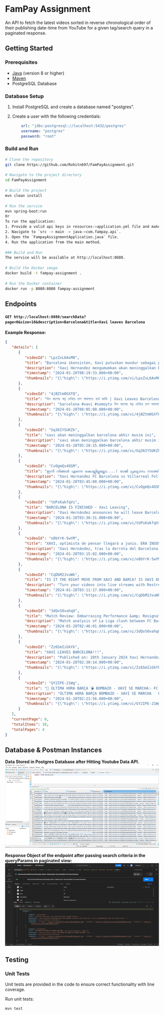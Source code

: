 # FamPay Assignment

An API to fetch the latest videos sorted in reverse chronological order of their publishing date-time from YouTube for a given tag/search query in a paginated response.

## Getting Started

### Prerequisites

- [Java](https://www.java.com/) (version 8 or higher)
- [Maven](https://maven.apache.org/)
- PostgreSQL Database

### Database Setup

1. Install PostgreSQL and create a database named "postgres".
2. Create a user with the following credentials:

    ```yaml
        url: "jdbc:postgresql://localhost:5432/postgres"
        username: "postgres"
        password: "root"
    ```

### Build and Run

```bash
# Clone the repository
git clone https://github.com/Rohitn697/FamPayAssignment.git

# Navigate to the project directory
cd FamPayAssignment

# Build the project
mvn clean install

# Run the service
mvn spring-boot:run
Or
To run the application:
1. Provide a valid api keys in resources->application.yml file and make sure to establish a valid database connection with postgresSQL server
2. Navigate to `src -> main -> java->com.fampay.api`.
3. Open the `FampayAssignmentApplication.java` file.
4. Run the application from the main method.

### Build and Run
The service will be available at http://localhost:8080.

# Build the Docker image
docker build -t fampay-assignment .

# Run the Docker container
docker run -p 8080:8080 fampay-assignment
```

## Endpoints

#### `GET http://localhost:8080/searchData?page=0&size=10&description=Barcelona&title=Xavi leaves Barcelona`

**Example Response:**

```json
{
   "details": [
      {
         "videoId": "LpzZxL6AxM0",
         "title": "Barcelona ikonsisten, Xavi putuskan mundur sebagai pelatih",
         "description": "Xavi Hernandez mengumumkan akan meninggalkan Barcelona akhir musim ini. Hal itu diungkapkannya usai Barca kalah telak ...",
         "timestamp": "2024-01-28T08:19:33.000+00:00",
         "thumbnails": "{\"high\": \"https://i.ytimg.com/vi/LpzZxL6AxM0/hqdefault.jpg\", \"medium\": \"https://i.ytimg.com/vi/LpzZxL6AxM0/mqdefault.jpg\", \"default\": \"https://i.ytimg.com/vi/LpzZxL6AxM0/default.jpg\"}"
      },
      {
         "videoId": "4jBZtm0GXfQ",
         "title": "দিন বদলের স্বপ্ন দেখিয়ে চাপ সামলাতে ব্যর্থ জাভি | Xavi Leaves Barcelona | Somoy TV",
         "description": "barcelona #xavi #somoytv দিন বদলের স্বপ্ন দেখিয়ে চাপ সামলাতে ব্যর্থ জাভি | Xavi ...",
         "timestamp": "2024-01-28T08:05:00.000+00:00",
         "thumbnails": "{\"high\": \"https://i.ytimg.com/vi/4jBZtm0GXfQ/hqdefault.jpg\", \"medium\": \"https://i.ytimg.com/vi/4jBZtm0GXfQ/mqdefault.jpg\", \"default\": \"https://i.ytimg.com/vi/4jBZtm0GXfQ/default.jpg\"}"
      },
      {
         "videoId": "Gq36IYSUKZk",
         "title": "xavi akan meninggalkan barcelona akhir musim ini",
         "description": "xavi akan meninggalkan barcelona akhir musim ini, Xavi hernandez, xavi out, barcelona ...",
         "timestamp": "2024-01-28T05:28:15.000+00:00",
         "thumbnails": "{\"high\": \"https://i.ytimg.com/vi/Gq36IYSUKZk/hqdefault.jpg\", \"medium\": \"https://i.ytimg.com/vi/Gq36IYSUKZk/mqdefault.jpg\", \"default\": \"https://i.ytimg.com/vi/Gq36IYSUKZk/default.jpg\"}"
      },
      {
         "videoId": "CvOgmQs4OSM",
         "title": "ഇനി നിങ്ങൾ എന്നെ കൊല്ലില്ലല്ലോ....! രാജി പ്രഖ്യാനം നടത്തി ചാവി പറഞ്ഞത് | Xavi | FC Barcelona",
         "description": "Xavi Hernandez FC Barcelona vs Villarreal Follow Us : Raf Talks APP ...",
         "timestamp": "2024-01-28T03:45:00.000+00:00",
         "thumbnails": "{\"high\": \"https://i.ytimg.com/vi/CvOgmQs4OSM/hqdefault.jpg\", \"medium\": \"https://i.ytimg.com/vi/CvOgmQs4OSM/mqdefault.jpg\", \"default\": \"https://i.ytimg.com/vi/CvOgmQs4OSM/default.jpg\"}"
      },
      {
         "videoId": "tUPsKakfqVs",
         "title": "BARCELONA IS FINISHED - Xavi Leaving",
         "description": "Xavi Hernández announces he will leave Barcelona at end of season after 5-3 loss to Villarreal. Xavi confirmed the news ...",
         "timestamp": "2024-01-28T03:30:31.000+00:00",
         "thumbnails": "{\"high\": \"https://i.ytimg.com/vi/tUPsKakfqVs/hqdefault.jpg\", \"medium\": \"https://i.ytimg.com/vi/tUPsKakfqVs/mqdefault.jpg\", \"default\": \"https://i.ytimg.com/vi/tUPsKakfqVs/default.jpg\"}"
      },
      {
         "videoId": "o8bYrK-5wYM",
         "title": "XAVI, optimista de pensar llegará a junio. ERA INSOSTENIBLE y sin argumentos, Barak | Fuera de Juego",
         "description": "Xavi Hernández, tras la derrota del Barcelona ante el Villarreal, anunció que dejará su puesto en el banquillo del club al acabar ...",
         "timestamp": "2024-01-28T03:15:02.000+00:00",
         "thumbnails": "{\"high\": \"https://i.ytimg.com/vi/o8bYrK-5wYM/hqdefault.jpg\", \"medium\": \"https://i.ytimg.com/vi/o8bYrK-5wYM/mqdefault.jpg\", \"default\": \"https://i.ytimg.com/vi/o8bYrK-5wYM/default.jpg\"}"
      },
      {
         "videoId": "CqDbM2JvuWk",
         "title": "IS IT THE RIGHT MOVE FROM XAVI AND BARCA? IS XAVI OUR BIGGEST PROBLEM?",
         "description": "Turn your videos into live streams with Restream https://restre.am/ANIm #xavi #barcelona #football.",
         "timestamp": "2024-01-28T03:11:17.000+00:00",
         "thumbnails": "{\"high\": \"https://i.ytimg.com/vi/CqDbM2JvuWk/hqdefault.jpg\", \"medium\": \"https://i.ytimg.com/vi/CqDbM2JvuWk/mqdefault.jpg\", \"default\": \"https://i.ytimg.com/vi/CqDbM2JvuWk/default.jpg\"}"
      },
      {
         "videoId": "3dQvS0vahqU",
         "title": "Match Review: Embarrasing Performance &amp; Resignation of Xavi",
         "description": "Match analysis of La Liga clash between FC Barcelona and Villarreal. Place your sports bets at: https://bit.ly/barcanews-BetUS Get ...",
         "timestamp": "2024-01-28T02:46:01.000+00:00",
         "thumbnails": "{\"high\": \"https://i.ytimg.com/vi/3dQvS0vahqU/hqdefault.jpg\", \"medium\": \"https://i.ytimg.com/vi/3dQvS0vahqU/mqdefault.jpg\", \"default\": \"https://i.ytimg.com/vi/3dQvS0vahqU/default.jpg\"}"
      },
      {
         "videoId": "Zz6SmIiGkYk",
         "title": "XAVI LEAVES BARCELONA!!!",
         "description": "Published on: 28th January 2024 Xavi Hernandez has decided to leave Barcelona at the end of the season. Was this a good ...",
         "timestamp": "2024-01-28T02:30:14.000+00:00",
         "thumbnails": "{\"high\": \"https://i.ytimg.com/vi/Zz6SmIiGkYk/hqdefault.jpg\", \"medium\": \"https://i.ytimg.com/vi/Zz6SmIiGkYk/mqdefault.jpg\", \"default\": \"https://i.ytimg.com/vi/Zz6SmIiGkYk/default.jpg\"}"
      },
      {
         "videoId": "GY2IPE-21Wg",
         "title": "🚨 ÚLTIMA HORA BARÇA 💣 BOMBAZO - XAVI SE MARCHA💥 FC BARCELONA 3-5 VILLARREAL | OTRO MAL ARBITRAJE",
         "description": "ÚLTIMA HORA BARÇA BOMBAZO - XAVI SE MARCHA   FC BARCELONA 3-5 VILLARREAL | OTRO MAL ARBITRAJE ...",
         "timestamp": "2024-01-28T02:21:56.000+00:00",
         "thumbnails": "{\"high\": \"https://i.ytimg.com/vi/GY2IPE-21Wg/hqdefault.jpg\", \"medium\": \"https://i.ytimg.com/vi/GY2IPE-21Wg/mqdefault.jpg\", \"default\": \"https://i.ytimg.com/vi/GY2IPE-21Wg/default.jpg\"}"
      }
   ],
   "currentPage": 0,
   "totalItems": 38,
   "totalPages": 4
}
```

## Database & Postman Instances
**Data Stored in Postgres Database after Hitting Youtube Data API.**
<img src="Screenshots/Database.PNG" alt="DB"/>

**Response Object of the endpoint after passing search criteria in the queryParams in paginated view:**
<img src="Screenshots/Postman.PNG" alt="Postman Response"/>

## Testing

### Unit Tests
Unit tests are provided in the code to ensure correct functionality with line coverage.

Run unit tests:

```bash
mvn test
```
